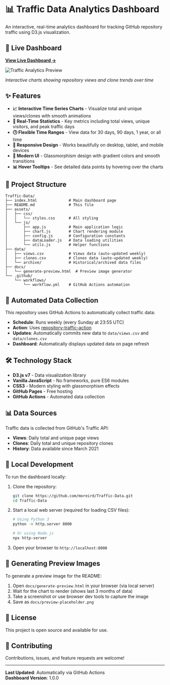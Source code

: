 # 📊 Traffic Data Analytics Dashboard

An interactive, real-time analytics dashboard for tracking GitHub repository traffic using D3.js visualization.

## 🚀 Live Dashboard

**[View Live Dashboard →](https://ubiquitous-telegram-9qkrqrg.pages.github.io/)**

![Traffic Analytics Preview](./docs/preview-placeholder.png)

*Interactive charts showing repository views and clone trends over time*

## ✨ Features

- **📈 Interactive Time Series Charts** - Visualize total and unique views/clones with smooth animations
- **🎯 Real-Time Statistics** - Key metrics including total views, unique visitors, and peak traffic days
- **🕒 Flexible Time Ranges** - View data for 30 days, 90 days, 1 year, or all time
- **💫 Responsive Design** - Works beautifully on desktop, tablet, and mobile devices
- **🎨 Modern UI** - Glassmorphism design with gradient colors and smooth transitions
- **📊 Hover Tooltips** - See detailed data points by hovering over the charts

## 📁 Project Structure

```
Traffic-Data/
├── index.html              # Main dashboard page
├── README.md               # This file
├── assets/
│   ├── css/
│   │   └── styles.css      # All styling
│   └── js/
│       ├── app.js          # Main application logic
│       ├── chart.js        # Chart rendering module
│       ├── config.js       # Configuration constants
│       ├── dataLoader.js   # Data loading utilities
│       └── utils.js        # Helper functions
├── data/
│   ├── views.csv           # Views data (auto-updated weekly)
│   ├── clones.csv          # Clones data (auto-updated weekly)
│   └── archive/            # Historical/archived data files
├── docs/
│   └── generate-preview.html  # Preview image generator
└── .github/
    └── workflows/
        └── workflow.yml    # GitHub Actions automation
```

## 🔄 Automated Data Collection

This repository uses GitHub Actions to automatically collect traffic data:

- **Schedule**: Runs weekly (every Sunday at 23:55 UTC)
- **Action**: Uses [repository-traffic-action](https://github.com/innovyze/repository-traffic-action)
- **Updates**: Automatically commits new data to `data/views.csv` and `data/clones.csv`
- **Dashboard**: Automatically displays updated data on page refresh

## 🛠️ Technology Stack

- **D3.js v7** - Data visualization library
- **Vanilla JavaScript** - No frameworks, pure ES6 modules
- **CSS3** - Modern styling with glassmorphism effects
- **GitHub Pages** - Free hosting
- **GitHub Actions** - Automated data collection

## 📊 Data Sources

Traffic data is collected from GitHub's Traffic API:

- **Views**: Daily total and unique page views
- **Clones**: Daily total and unique repository clones
- **History**: Data available since March 2021

## 🚀 Local Development

To run the dashboard locally:

1. Clone the repository:
   ```bash
   git clone https://github.com/moreird/Traffic-Data.git
   cd Traffic-Data
   ```

2. Start a local web server (required for loading CSV files):
   ```bash
   # Using Python 3
   python -m http.server 8000
   
   # Or using Node.js
   npx http-server
   ```

3. Open your browser to `http://localhost:8000`

## 📸 Generating Preview Images

To generate a preview image for the README:

1. Open `docs/generate-preview.html` in your browser (via local server)
2. Wait for the chart to render (shows last 3 months of data)
3. Take a screenshot or use browser dev tools to capture the image
4. Save as `docs/preview-placeholder.png`

## 📝 License

This project is open source and available for use.

## 🤝 Contributing

Contributions, issues, and feature requests are welcome!

---

**Last Updated**: Automatically via GitHub Actions  
**Dashboard Version**: 1.0.0


